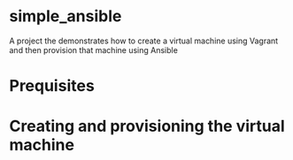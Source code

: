 # simple_ansible
A project the demonstrates how to create a virtual machine using Vagrant and then provision that machine using Ansible

# Prequisites

# Creating and provisioning the virtual machine
